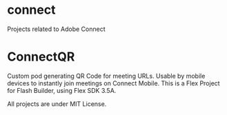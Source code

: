 connect
=======

Projects related to Adobe Connect

ConnectQR
========
Custom pod generating QR Code for meeting URLs. Usable by mobile devices to instantly join meetings on Connect Mobile. This is a Flex Project for Flash Builder, using Flex SDK 3.5A.




All projects are under MIT License.
